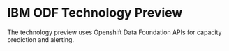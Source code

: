 # IBM ODF Technology Preview
The technology preview uses Openshift Data Foundation APIs for capacity prediction and alerting.
